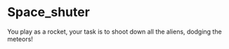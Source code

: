 # Space_shuter
 You play as a rocket, your task is to shoot down all the aliens, dodging the meteors!
